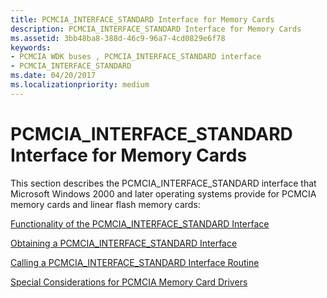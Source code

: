 ```yaml
---
title: PCMCIA_INTERFACE_STANDARD Interface for Memory Cards
description: PCMCIA_INTERFACE_STANDARD Interface for Memory Cards
ms.assetid: 3bb48ba8-388d-46c9-96a7-4cd0829e6f78
keywords:
- PCMCIA WDK buses , PCMCIA_INTERFACE_STANDARD interface
- PCMCIA_INTERFACE_STANDARD
ms.date: 04/20/2017
ms.localizationpriority: medium
---
```


# PCMCIA\_INTERFACE\_STANDARD Interface for Memory Cards





This section describes the PCMCIA\_INTERFACE\_STANDARD interface that Microsoft Windows 2000 and later operating systems provide for PCMCIA memory cards and linear flash memory cards:

[Functionality of the PCMCIA\_INTERFACE\_STANDARD Interface](https://msdn.microsoft.com/library/windows/hardware/ff537117)

[Obtaining a PCMCIA\_INTERFACE\_STANDARD Interface](https://msdn.microsoft.com/library/windows/hardware/ff537439)

[Calling a PCMCIA\_INTERFACE\_STANDARD Interface Routine](https://msdn.microsoft.com/library/windows/hardware/ff537023)

[Special Considerations for PCMCIA Memory Card Drivers](https://msdn.microsoft.com/library/windows/hardware/ff538196)

 

 






